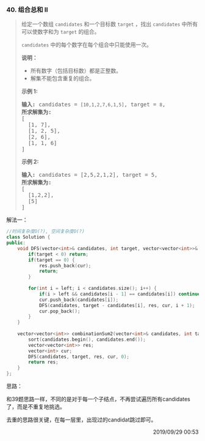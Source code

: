 ### 40. 组合总和 II

> <div class="content__2ebE"><p>给定一个数组&nbsp;<code>candidates</code>&nbsp;和一个目标数&nbsp;<code>target</code>&nbsp;，找出&nbsp;<code>candidates</code>&nbsp;中所有可以使数字和为&nbsp;<code>target</code>&nbsp;的组合。</p>
> 
> <p><code>candidates</code>&nbsp;中的每个数字在每个组合中只能使用一次。</p>
> 
> <p><strong>说明：</strong></p>
> 
> <ul>
> 	<li>所有数字（包括目标数）都是正整数。</li>
> 	<li>解集不能包含重复的组合。&nbsp;</li>
> </ul>
> 
> <p><strong>示例&nbsp;1:</strong></p>
> 
> <pre><strong>输入:</strong> candidates =&nbsp;<code>[10,1,2,7,6,1,5]</code>, target =&nbsp;<code>8</code>,
> <strong>所求解集为:</strong>
> [
>   [1, 7],
>   [1, 2, 5],
>   [2, 6],
>   [1, 1, 6]
> ]
> </pre>
> 
> <p><strong>示例&nbsp;2:</strong></p>
> 
> <pre><strong>输入:</strong> candidates =&nbsp;[2,5,2,1,2], target =&nbsp;5,
> <strong>所求解集为:</strong>
> [
> &nbsp; [1,2,2],
> &nbsp; [5]
> ]</pre>
> </div>

解法一：
```cpp
//时间复杂度O(?), 空间复杂度O(?)
class Solution {
public:
    void DFS(vector<int>& candidates, int target, vector<vector<int>>& res, vector<int>& cur, int left) {
        if(target < 0) return;
        if(target == 0) {
            res.push_back(cur);
            return;
        }
        
        for(int i = left; i < candidates.size(); i++) {
            if(i > left && candidates[i - 1] == candidates[i]) continue;
            cur.push_back(candidates[i]);
            DFS(candidates, target - candidates[i], res, cur, i + 1);
            cur.pop_back();
        }
    }
    
    vector<vector<int>> combinationSum2(vector<int>& candidates, int target) {
        sort(candidates.begin(), candidates.end());
        vector<vector<int>> res;
        vector<int> cur;
        DFS(candidates, target, res, cur, 0);
        return res;
    }
};
```

思路：

和39题思路一样，不同的是对于每一个子结点，不再尝试遍历所有candidates了，而是不重复地挑选。

去重的思路很关键，在每一层里，出现过的candidat跳过即可。

<div style="text-align: right"> 2019/09/29 00:53 </div>